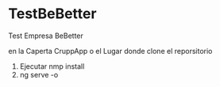 # TestBeBetter
Test Empresa BeBetter

en la Caperta 
CruppApp o el Lugar donde clone el reporsitorio 
1) Ejecutar nmp install
2) ng serve -o

